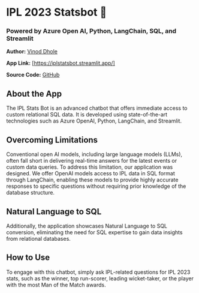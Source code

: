 # IPL 2023 Statsbot 🏏
### Powered by Azure Open AI, Python, LangChain, SQL, and Streamlit

**Author:** [Vinod Dhole](https://www.linkedin.com/in/vinodvidhole/)

**App Link:** [https://iplstatsbot.streamlit.app/]

**Source Code:** [GitHub](https://github.com/vinodvidhole/IPLStatsBot)

## About the App
The IPL Stats Bot is an advanced chatbot that offers immediate access to custom relational SQL data. It is developed using state-of-the-art technologies such as Azure OpenAI, Python, LangChain, and Streamlit.

## Overcoming Limitations
Conventional open AI models, including large language models (LLMs), often fall short in delivering real-time answers for the latest events or custom data queries. To address this limitation, our application was designed. We offer OpenAI models access to IPL data in SQL format through LangChain, enabling these models to provide highly accurate responses to specific questions without requiring prior knowledge of the database structure.

## Natural Language to SQL
Additionally, the application showcases Natural Language to SQL conversion, eliminating the need for SQL expertise to gain data insights from relational databases.

## How to Use
To engage with this chatbot, simply ask IPL-related questions for IPL 2023 stats, such as the winner, top run-scorer, leading wicket-taker, or the player with the most Man of the Match awards.
